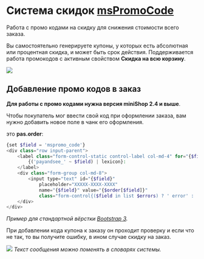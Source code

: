 # Система скидок [msPromoCode][2]

Работа с промо кодами на скидку для снижения стоимости всего заказа.

Вы самостоятельно генерируете купоны, у которых есть абсолютная или процентная скидка, и может быть срок действия. Поддерживается работа промокодов с активным свойством **Скидка на всю корзину**.

[![](https://file.modx.pro/files/5/8/7/587728d83cd16b59a43a1b3822dcc6c8s.jpg)](https://file.modx.pro/files/5/8/7/587728d83cd16b59a43a1b3822dcc6c8.png)

## Добавление промо кодов в заказ

**Для работы c промо кодами нужна версия miniShop 2.4 и выше**.

Чтобы покупатель мог ввести свой код при оформлении заказа, вам нужно добавить новое поле в чанк его оформления.

это **pas.order**:

```php
{set $field = 'mspromo_code'}
<div class="row input-parent">
    <label class="form-control-static control-label col-md-4" for="{$field}">
        {('payandsee_' ~ $field) | lexicon}:
    </label>
    <div class="form-group col-md-8">
        <input type="text" id="{$field}"
            placeholder="XXXXX-XXXX-XXXX"
            name="{$field}" value="{$order[$field]}"
            class="form-control{($field in list $errors) ? ' error' : ''}">
    </div>
</div>
```

*Пример для стандартной вёрстки [Bootstrap 3][1].*

При добавлении кода купона к заказу он проходит проверку и если что не так, то вы получите ошибку, в ином случае скидку на заказ.

[![](https://file.modx.pro/files/1/1/2/11265e14bd7c365db06f8b2b40d43b96s.jpg)](https://file.modx.pro/files/1/1/2/11265e14bd7c365db06f8b2b40d43b96.png)
*Текст сообщения можно поменять в словарях системы.*

[0]: https://github.com/bezumkin/miniShop2/commit/f33462045561594e56fa11312003c25c04d1bc32
[1]: http://getbootstrap.com
[2]: https://modstore.pro/packages/discounts/mspromocode

